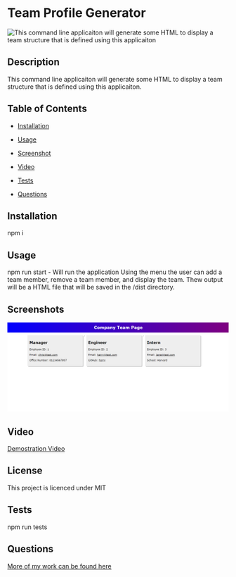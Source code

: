 
    
# Team Profile Generator

![This command line applicaiton will generate some HTML to display a team structure that is defined using this applicaiton](https://img.shields.io/badge/license-MIT-blue.svg)
    
## Description
    
This command line applicaiton will generate some HTML to display a team structure that is defined using this applicaiton.


## Table of Contents 

* [Installation](#installation)

* [Usage](#usage)

* [Screenshot](#screenshots)

* [Video](#video)

* [Tests](#tests)

* [Questions](#questions)

## Installation
    
npm i
    
## Usage
    
npm run start  - Will run the application
Using the menu the user can add a team member, remove a team member, and display the team.
Thew output will be a HTML file that will be saved in the /dist directory.
    
## Screenshots

![alt screen.png](./assets/images/screen.PNG)

## Video

[Demostration Video](https://drive.google.com/file/d/1e4Nu2AG958xepJ-_4azMZl4BtUtuSteh/view?usp=sharing)
    

## License
    
This project is licenced under MIT

## Tests
    
npm run tests

## Questions

[More of my work can be found here](https://github.com/ChrisAylen)
    

